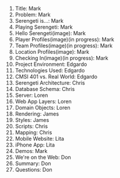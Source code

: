   1. Title: Mark
  1. Problem: Mark
  1. Serengeti is...: Mark
  1. Playing Serengeti: Mark
  1. Hello Serengeti(image): Mark
  1. Player Profiles(image)(in progress): Mark
  1. Team Profiles(image)(in progress): Mark
  1. Location Profiles(image): Mark
  1. Checking In(image)(in progress): Mark
  1. Project Environment: Edgardo
  1. Technologies Used: Edgardo
  1. CMSI 401 vs. Real World: Edgardo
  1. Serengeti Architecture: Chris
  1. Database Schema: Chris
  1. Server: Loren
  1. Web App Layers: Loren
  1. Domain Objects: Loren
  1. Rendering: James
  1. Styles: James
  1. Scripts: Chris
  1. Mapping: Chris
  1. Mobile Website: Lita
  1. iPhone App: Lita
  1. Demos: Mark
  1. We're on the Web: Don
  1. Summary: Don
  1. Questions: Don